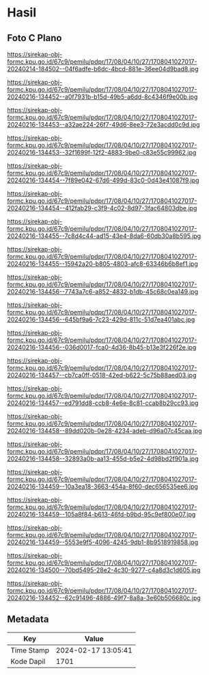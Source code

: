 # Hasil

## Foto C Plano

https://sirekap-obj-formc.kpu.go.id/67c9/pemilu/pdpr/17/08/04/10/27/1708041027017-20240214-184502--04f6adfe-b6dc-4bcd-881e-36ee04d9bad8.jpg

https://sirekap-obj-formc.kpu.go.id/67c9/pemilu/pdpr/17/08/04/10/27/1708041027017-20240216-134452--a0f7931b-b15d-49b5-a6dd-8c4346f9e00b.jpg

https://sirekap-obj-formc.kpu.go.id/67c9/pemilu/pdpr/17/08/04/10/27/1708041027017-20240216-134453--a32ae224-26f7-49d6-8ee3-72e3acdd0c9d.jpg

https://sirekap-obj-formc.kpu.go.id/67c9/pemilu/pdpr/17/08/04/10/27/1708041027017-20240216-134453--32f1699f-12f2-4883-9be0-c83e55c99962.jpg

https://sirekap-obj-formc.kpu.go.id/67c9/pemilu/pdpr/17/08/04/10/27/1708041027017-20240216-134454--7f89e042-67d6-499d-83c0-0d43e41087f9.jpg

https://sirekap-obj-formc.kpu.go.id/67c9/pemilu/pdpr/17/08/04/10/27/1708041027017-20240216-134454--412fab29-c3f9-4c02-8d97-3fac64803dbe.jpg

https://sirekap-obj-formc.kpu.go.id/67c9/pemilu/pdpr/17/08/04/10/27/1708041027017-20240216-134455--7c8d4c44-ad15-43e4-8da6-60db30a8b595.jpg

https://sirekap-obj-formc.kpu.go.id/67c9/pemilu/pdpr/17/08/04/10/27/1708041027017-20240216-134455--15942a20-b805-4803-afc8-63346b6b8ef1.jpg

https://sirekap-obj-formc.kpu.go.id/67c9/pemilu/pdpr/17/08/04/10/27/1708041027017-20240216-134456--7743a7c6-a852-4832-b1db-45c68c0ea149.jpg

https://sirekap-obj-formc.kpu.go.id/67c9/pemilu/pdpr/17/08/04/10/27/1708041027017-20240216-134456--645bf9a6-7c23-429d-811c-51d7ea401abc.jpg

https://sirekap-obj-formc.kpu.go.id/67c9/pemilu/pdpr/17/08/04/10/27/1708041027017-20240216-134456--036d0017-fca0-4d36-8b45-b13e3f226f2e.jpg

https://sirekap-obj-formc.kpu.go.id/67c9/pemilu/pdpr/17/08/04/10/27/1708041027017-20240216-134457--cb7ca0ff-0518-42ed-b622-5c75b88aed03.jpg

https://sirekap-obj-formc.kpu.go.id/67c9/pemilu/pdpr/17/08/04/10/27/1708041027017-20240216-134457--ed791dd8-ccb8-4e6e-8c81-ccab8b29cc93.jpg

https://sirekap-obj-formc.kpu.go.id/67c9/pemilu/pdpr/17/08/04/10/27/1708041027017-20240216-134458--89dd020b-0e28-4234-adeb-d96a07c45caa.jpg

https://sirekap-obj-formc.kpu.go.id/67c9/pemilu/pdpr/17/08/04/10/27/1708041027017-20240216-134458--32893a0b-aa13-455d-b5e2-4d98bd2f901a.jpg

https://sirekap-obj-formc.kpu.go.id/67c9/pemilu/pdpr/17/08/04/10/27/1708041027017-20240216-134459--10a3ea18-3663-454a-8f60-dec656535ee6.jpg

https://sirekap-obj-formc.kpu.go.id/67c9/pemilu/pdpr/17/08/04/10/27/1708041027017-20240216-134459--105a8f84-b613-46fd-b9bd-95c9ef800e07.jpg

https://sirekap-obj-formc.kpu.go.id/67c9/pemilu/pdpr/17/08/04/10/27/1708041027017-20240216-134459--5553e9f5-4096-4245-9db1-8b9518919858.jpg

https://sirekap-obj-formc.kpu.go.id/67c9/pemilu/pdpr/17/08/04/10/27/1708041027017-20240216-134500--70bd5495-28e2-4c30-9277-c4a8d3c1d605.jpg

https://sirekap-obj-formc.kpu.go.id/67c9/pemilu/pdpr/17/08/04/10/27/1708041027017-20240216-134452--62c91496-4886-49f7-8a8a-3e60b506680c.jpg


## Metadata

| Key        | Value               |
| ---------- | ------------------- |
| Time Stamp | 2024-02-17 13:05:41 |
| Kode Dapil | 1701                |



